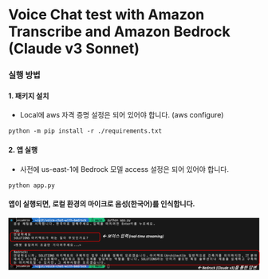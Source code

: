 # Voice Chat test with Amazon Transcribe and Amazon Bedrock (Claude v3 Sonnet)

### 실행 방법

#### 1. 패키지 설치
- Local에 aws 자격 증명 설정은 되어 있어야 합니다. (aws configure)
```
python -m pip install -r ./requirements.txt
```

#### 2. 앱 실행
- 사전에 us-east-1에 Bedrock 모델 access 설정은 되어 있어야 합니다.
```
python app.py
```

#### 앱이 실행되면, 로컬 환경의 마이크로 음성(한국어)를 인식합니다.
![result1](./img/result1.png)